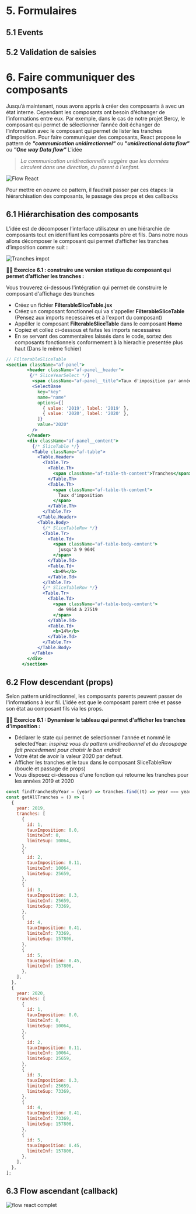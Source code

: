 # 5. Formulaires

## 5.1 Events

## 5.2 Validation de saisies

# 6. Faire communiquer des composants

Jusqu’à maintenant, nous avons appris à créer des composants à avec un état interne. Cependant les composants ont besoin d’échanger de l’informations entre eux.
Par exemple, dans le cas de notre projet Bercy, le composant qui permet de sélectionner l’année doit échanger de l’information avec le composant qui permet de lister les tranches d’imposition.
Pour faire communiquer des composants, React propose le pattern de _**"communication unidirectionnel"**_ ou _**"unidirectional data flow"**_ ou _**"One way Data flow"**_
L'idée

> _La communication unidirectionnelle suggère que les données circulent dans une direction, du parent à l'enfant._

![Flow React](./images/data-flow.jpg)

Pour mettre en oeuvre ce pattern, il faudrait passer par ces étapes: la hiérarchisation des composants, le passage des props et des callbacks

## 6.1 Hiérarchisation des composants

L’idée est de décomposer l’interface utilisateur en une hiérarchie de composants tout en identifiant les composants père et fils. Dans notre nous allons décomposer le composant qui permet d’afficher les tranches d’imposition comme suit :

![Tranches impot](./images/tranches-filter.JPG)

**:weight_lifting_man: Exercice 6.1 : construire une version statique du composant qui permet d’afficher les tranches :**

Vous trouverez ci-dessous l'intégration qui permet de construire le composant d'affichage des tranches

- Créez un fichier **FilterableSliceTable.jsx**
- Créez un composant fonctionnel qui va s'appeller **FilterableSliceTable** (Pensez aux imports necessaires et à l'export du composant)
- Appéller le composant **FilterableSliceTable** dans le composant **Home**
- Copiez et collez ci-dessous et faites les imports necessaires
- En se servant des commentaires laissés dans le code, sortez des composants fonctionnels conformement à la hierachie presentée plus haut (Dans le même fichier)

```jsx
// FilterableSliceTable
<section className="af-panel">
        <header className="af-panel__header">
         {/* SliceYearSelect */}
          <span className="af-panel__title">Taux d'imposition par année</span>
          <SelectBase
            key="key"
            name="name"
            options={[
              { value: '2019', label: '2019' },
              { value: '2020', label: '2020' },
            ]}
            value="2020"
          />
        </header>
        <div className="af-panel__content">
          {/* SliceTable */}
          <Table className="af-table">
            <Table.Header>
              <Table.Tr>
                <Table.Th>
                  <span className="af-table-th-content">Tranches</span>
                </Table.Th>
                <Table.Th>
                  <span className="af-table-th-content">
                    Taux d'imposition
                  </span>
                </Table.Th>
              </Table.Tr>
            </Table.Header>
            <Table.Body>
              {/* SliceTableRow */}
              <Table.Tr>
                <Table.Td>
                  <span className="af-table-body-content">
                    jusqu'à 9 964€
                  </span>
                </Table.Td>
                <Table.Td>
                  <b>0%</b>
                </Table.Td>
              </Table.Tr>
              {/* SliceTableRow */}
              <Table.Tr>
                <Table.Td>
                  <span className="af-table-body-content">
                    de 9964 à 27519
                  </span>
                </Table.Td>
                <Table.Td>
                  <b>14%</b>
                </Table.Td>
              </Table.Tr>
            </Table.Body>
          </Table>
        </div>
      </section>
```

## 6.2 Flow descendant (props)

Selon pattern unidirectionnel, les composants parents peuvent passer de l'informations à leur fil. L'idée est que le composant parent crée et passe son état au composant fils via les props.

**:weight_lifting_man: Exercice 6.1 : Dynamiser le tableau qui permet d'afficher les tranches d'imposition :**

- Déclarer le state qui permet de selectionner l'année et nommé le selectedYear: _inspirez vous du pattern unidirectionnel et du decoupage fait precedement pour choisir le bon endroit_
- Votre état de avoir la valeur 2020 par defaut.
- Afficher les tranches et le taux dans le composant SliceTableRow (boucle et passage de props)
- Vous disposez ci-dessous d'une fonction qui retourne les tranches pour les années 2019 et 2020

```javascript
const findTranchesByYear = (year) => tranches.find((t) => year === year);
const getAllTranches = () => [
  {
    year: 2019,
    tranches: [
      {
        id: 1,
        tauxImposition: 0.0,
        limiteInf: 0,
        limiteSup: 10064,
      },
      {
        id: 2,
        tauxImposition: 0.11,
        limiteInf: 10064,
        limiteSup: 25659,
      },
      {
        id: 3,
        tauxImposition: 0.3,
        limiteInf: 25659,
        limiteSup: 73369,
      },
      {
        id: 4,
        tauxImposition: 0.41,
        limiteInf: 73369,
        limiteSup: 157806,
      },
      {
        id: 5,
        tauxImposition: 0.45,
        limiteInf: 157806,
      },
    ],
  },
  {
    year: 2020,
    tranches: [
      {
        id: 1,
        tauxImposition: 0.0,
        limiteInf: 0,
        limiteSup: 10064,
      },
      {
        id: 2,
        tauxImposition: 0.11,
        limiteInf: 10064,
        limiteSup: 25659,
      },
      {
        id: 3,
        tauxImposition: 0.3,
        limiteInf: 25659,
        limiteSup: 73369,
      },
      {
        id: 4,
        tauxImposition: 0.41,
        limiteInf: 73369,
        limiteSup: 157806,
      },
      {
        id: 5,
        tauxImposition: 0.45,
        limiteInf: 157806,
      },
    ],
  },
];
```

## 6.3 Flow ascendant (callback)

![flow react complet](https://cdn-images-1.medium.com/max/1600/1*PBgAz9U9SrkINPo-n5glgw.gif)
